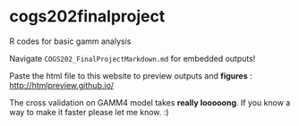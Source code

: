 # cogs202finalproject
R codes for basic gamm analysis

Navigate `COGS202_FinalProjectMarkdown.md` for embedded outputs!

Paste the html file to this website to preview outputs and **figures** : http://htmlpreview.github.io/

The cross validation on GAMM4 model takes **really looooong**. If you know a way to make it faster please let me know. :)
